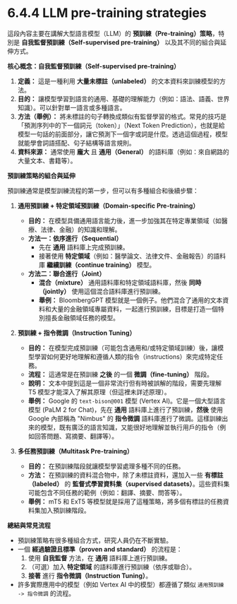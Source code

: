 # 6.4.4 LLM pre-training strategies

這段內容主要在講解大型語言模型（LLM）的 **預訓練（Pre-training）策略**，特別是 **自我監督預訓練（Self-supervised pre-training）** 以及其不同的組合與延伸方式。

**核心概念：自我監督預訓練（Self-supervised pre-training）**

1. **定義：** 這是一種利用 **大量未標註（unlabeled）** 的文本資料來訓練模型的方法。
2. **目的：** 讓模型學習到語言的通用、基礎的理解能力（例如：語法、語義、世界知識）。可以針對單一語言或多種語言。
3. **方法（舉例）：** 將未標註的句子轉換成類似有監督學習的格式。常見的技巧是「預測序列中的下一個詞元（token）」（Next Token Prediction），也就是給模型一句話的前面部分，讓它預測下一個字或詞是什麼。透過這個過程，模型就能學會詞語搭配、句子結構等語言規則。
4. **資料來源：** 通常使用 **龐大** 且 **通用（General）** 的語料庫（例如：來自網路的大量文本、書籍等）。

**預訓練策略的組合與延伸**

預訓練通常是模型訓練流程的第一步，但可以有多種組合和後續步驟：

1. **通用預訓練 + 特定領域預訓練（Domain-specific Pre-training）**
    - **目的：** 在模型具備通用語言能力後，進一步加強其在特定專業領域（如醫療、法律、金融）的知識和理解。
    - **方法一：依序進行（Sequential）**
        - 先在 **通用** 語料庫上完成預訓練。
        - 接著使用 **特定領域**（例如：醫學論文、法律文件、金融報告）的語料庫 **繼續訓練（continue training）** 模型。
    - **方法二：聯合進行（Joint）**
        - **混合（mixture）** 通用語料庫和特定領域語料庫，然後 **同時（jointly）** 使用這個混合語料庫進行預訓練。
        - **舉例：** BloombergGPT 模型就是一個例子。他們混合了通用的文本資料和大量的金融領域專屬資料，一起進行預訓練，目標是打造一個特別擅長金融領域任務的模型。
	
2. **預訓練 + 指令微調（Instruction Tuning）**
    - **目的：** 在模型完成預訓練（可能包含通用和/或特定領域訓練）後，讓模型學習如何更好地理解和遵循人類的指令（instructions）來完成特定任務。
    - **流程：** 這通常是在預訓練 **之後** 的一個 **微調（fine-tuning）** 階段。
    - **說明：** 文本中提到這是一個非常流行但有時被誤解的階段，需要先理解 T5 模型才能深入了解其原理（但這裡未詳述原理）。
    - **舉例：** Google 的 `text-bison@001` 模型 (Vertex AI)。它是一個大型語言模型 (PaLM 2 for Chat)，先在 **通用** 語料庫上進行了預訓練，**然後** 使用 Google 內部稱為 "Nimbus" 的 **指令微調** 語料庫進行了微調。這樣訓練出來的模型，既有廣泛的語言知識，又能很好地理解並執行用戶的指令（例如回答問題、寫摘要、翻譯等）。
	
3. **多任務預訓練（Multitask Pre-training）**
    - **目的：** 在預訓練階段就讓模型學習處理多種不同的任務。
    - **方法：** 在預訓練的資料混合物中，除了未標註資料，還加入一些 **有標註（labeled）** 的 **監督式學習資料集（supervised datasets）**。這些資料集可能包含不同任務的範例（例如：翻譯、摘要、問答等）。
    - **舉例：** mT5 和 ExT5 等模型就是採用了這種策略，將多個有標註的任務資料集加入預訓練階段。

**總結與常見流程**

- 預訓練策略有很多種組合方式，研究人員仍在不斷實驗。
- 一個 **經過驗證且標準（proven and standard）** 的流程是：
    1. 使用 **自我監督** 方法，在 **通用** 語料庫上進行預訓練。
    2. （可選）加入 **特定領域** 的語料庫進行預訓練（依序或聯合）。
    3. **接著** 進行 **指令微調（Instruction Tuning）**。
- 許多實際應用中的模型（例如 Vertex AI 中的模型）都遵循了類似 `通用預訓練 -> 指令微調` 的流程。